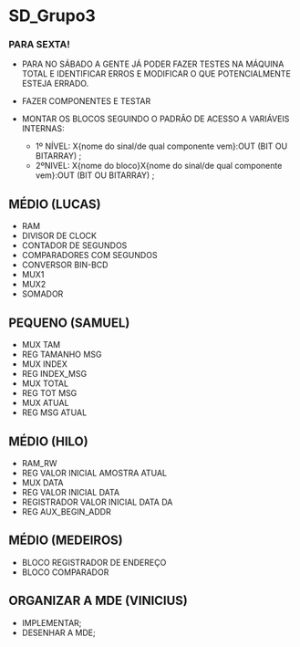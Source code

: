 # SD_Grupo3

### PARA SEXTA! 

* PARA NO SÁBADO A GENTE JÁ PODER FAZER TESTES NA MÁQUINA TOTAL E IDENTIFICAR ERROS E MODIFICAR O QUE POTENCIALMENTE ESTEJA ERRADO.</br>

* FAZER COMPONENTES E TESTAR</br>

* MONTAR OS BLOCOS SEGUINDO O PADRÃO DE ACESSO A VARIÁVEIS INTERNAS:
  * 1º NÍVEL: X{nome do sinal/de qual componente vem}:OUT (BIT OU BITARRAY) ;
  * 2ºNIVEL: X{nome do bloco}X{nome do sinal/de qual componente vem}:OUT (BIT OU BITARRAY) ;

## MÉDIO (LUCAS)
* RAM
* DIVISOR DE CLOCK
* CONTADOR DE SEGUNDOS
* COMPARADORES COM SEGUNDOS
* CONVERSOR BIN-BCD
* MUX1
* MUX2
* SOMADOR

## PEQUENO (SAMUEL)
* MUX TAM
* REG TAMANHO MSG
* MUX INDEX
* REG INDEX_MSG
* MUX TOTAL
* REG TOT MSG
* MUX ATUAL
* REG MSG ATUAL

## MÉDIO  (HILO)
* RAM_RW
* REG VALOR INICIAL AMOSTRA ATUAL
* MUX DATA
* REG VALOR INICIAL DATA
* REGISTRADOR  VALOR INICIAL DATA DA
* REG AUX_BEGIN_ADDR
 
## MÉDIO (MEDEIROS)
* BLOCO REGISTRADOR DE ENDEREÇO
* BLOCO COMPARADOR
 
## ORGANIZAR A MDE (VINICIUS)
* IMPLEMENTAR;
* DESENHAR A MDE;
